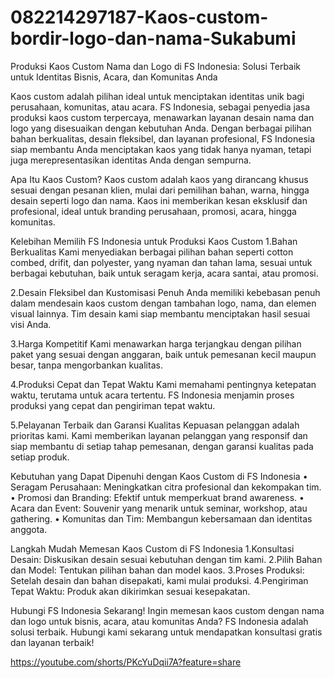 # 082214297187-Kaos-custom-bordir-logo-dan-nama-Sukabumi
Produksi Kaos Custom Nama dan Logo di FS Indonesia: Solusi Terbaik untuk Identitas Bisnis, Acara, dan Komunitas Anda

Kaos custom adalah pilihan ideal untuk menciptakan identitas unik bagi perusahaan, komunitas, atau acara. FS Indonesia, sebagai penyedia jasa produksi kaos custom terpercaya, menawarkan layanan desain nama dan logo yang disesuaikan dengan kebutuhan Anda. Dengan berbagai pilihan bahan berkualitas, desain fleksibel, dan layanan profesional, FS Indonesia siap membantu Anda menciptakan kaos yang tidak hanya nyaman, tetapi juga merepresentasikan identitas Anda dengan sempurna.

Apa Itu Kaos Custom?
Kaos custom adalah kaos yang dirancang khusus sesuai dengan pesanan klien, mulai dari pemilihan bahan, warna, hingga desain seperti logo dan nama. Kaos ini memberikan kesan eksklusif dan profesional, ideal untuk branding perusahaan, promosi, acara, hingga komunitas.

Kelebihan Memilih FS Indonesia untuk Produksi Kaos Custom
1.Bahan Berkualitas
Kami menyediakan berbagai pilihan bahan seperti cotton combed, drifit, dan polyester, yang nyaman dan tahan lama, sesuai untuk berbagai kebutuhan, baik untuk seragam kerja, acara santai, atau promosi.

2.Desain Fleksibel dan Kustomisasi Penuh
Anda memiliki kebebasan penuh dalam mendesain kaos custom dengan tambahan logo, nama, dan elemen visual lainnya. Tim desain kami siap membantu menciptakan hasil sesuai visi Anda.

3.Harga Kompetitif
Kami menawarkan harga terjangkau dengan pilihan paket yang sesuai dengan anggaran, baik untuk pemesanan kecil maupun besar, tanpa mengorbankan kualitas.

4.Produksi Cepat dan Tepat Waktu
Kami memahami pentingnya ketepatan waktu, terutama untuk acara tertentu. FS Indonesia menjamin proses produksi yang cepat dan pengiriman tepat waktu.

5.Pelayanan Terbaik dan Garansi Kualitas
Kepuasan pelanggan adalah prioritas kami. Kami memberikan layanan pelanggan yang responsif dan siap membantu di setiap tahap pemesanan, dengan garansi kualitas pada setiap produk.

Kebutuhan yang Dapat Dipenuhi dengan Kaos Custom di FS Indonesia
• Seragam Perusahaan: Meningkatkan citra profesional dan kekompakan tim.
• Promosi dan Branding: Efektif untuk memperkuat brand awareness.
• Acara dan Event: Souvenir yang menarik untuk seminar, workshop, atau gathering.
• Komunitas dan Tim: Membangun kebersamaan dan identitas anggota.

Langkah Mudah Memesan Kaos Custom di FS Indonesia
1.Konsultasi Desain: Diskusikan desain sesuai kebutuhan dengan tim kami.
2.Pilih Bahan dan Model: Tentukan pilihan bahan dan model kaos.
3.Proses Produksi: Setelah desain dan bahan disepakati, kami mulai produksi.
4.Pengiriman Tepat Waktu: Produk akan dikirimkan sesuai kesepakatan.

Hubungi FS Indonesia Sekarang!
Ingin memesan kaos custom dengan nama dan logo untuk bisnis, acara, atau komunitas Anda? FS Indonesia adalah solusi terbaik. Hubungi kami sekarang untuk mendapatkan konsultasi gratis dan layanan terbaik!

https://youtube.com/shorts/PKcYuDqii7A?feature=share
